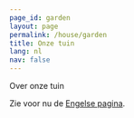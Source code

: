 ```yaml
---
page_id: garden
layout: page
permalink: /house/garden
title: Onze tuin
lang: nl
nav: false
---
```


Over onze tuin

Zie voor nu de <a href="../en-us/house/garden.html">Engelse pagina</a>.
